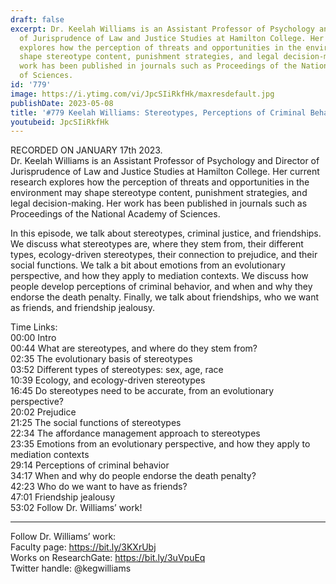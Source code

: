 ```yaml
---
draft: false
excerpt: Dr. Keelah Williams is an Assistant Professor of Psychology and Director
  of Jurisprudence of Law and Justice Studies at Hamilton College. Her current research
  explores how the perception of threats and opportunities in the environment may
  shape stereotype content, punishment strategies, and legal decision-making. Her
  work has been published in journals such as Proceedings of the National Academy
  of Sciences.
id: '779'
image: https://i.ytimg.com/vi/JpcSIiRkfHk/maxresdefault.jpg
publishDate: 2023-05-08
title: '#779 Keelah Williams: Stereotypes, Perceptions of Criminal Behavior, and Friendships'
youtubeid: JpcSIiRkfHk
---
```

RECORDED ON JANUARY 17th 2023.  
Dr. Keelah Williams is an Assistant Professor of Psychology and Director of Jurisprudence of Law and Justice Studies at Hamilton College. Her current research explores how the perception of threats and opportunities in the environment may shape stereotype content, punishment strategies, and legal decision-making. Her work has been published in journals such as Proceedings of the National Academy of Sciences.

In this episode, we talk about stereotypes, criminal justice, and friendships. We discuss what stereotypes are, where they stem from, their different types, ecology-driven stereotypes, their connection to prejudice, and their social functions. We talk a bit about emotions from an evolutionary perspective, and how they apply to mediation contexts. We discuss how people develop perceptions of criminal behavior, and when and why they endorse the death penalty. Finally, we talk about friendships, who we want as friends, and friendship jealousy.

Time Links:  
00:00 Intro  
00:44  What are stereotypes, and where do they stem from?  
02:35  The evolutionary basis of stereotypes  
03:52  Different types of stereotypes: sex, age, race  
10:39  Ecology, and ecology-driven stereotypes  
16:45  Do stereotypes need to be accurate, from an evolutionary perspective?  
20:02  Prejudice  
21:25  The social functions of stereotypes  
22:34  The affordance management approach to stereotypes  
23:35  Emotions from an evolutionary perspective, and how they apply to mediation contexts  
29:14  Perceptions of criminal behavior  
34:17  When and why do people endorse the death penalty?  
42:23  Who do we want to have as friends?  
47:01  Friendship jealousy  
53:02  Follow Dr. Williams’ work!

---

Follow Dr. Williams’ work:  
Faculty page: https://bit.ly/3KXrUbj  
Works on ResearchGate: https://bit.ly/3uVpuEq  
Twitter handle: @kegwilliams
